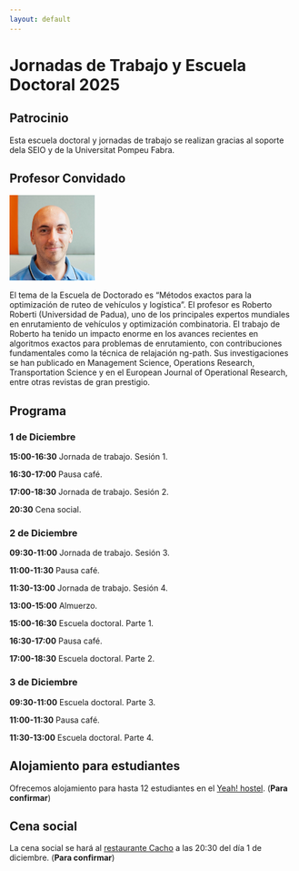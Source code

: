 ```yaml
---
layout: default
---
```


# Jornadas de Trabajo y Escuela Doctoral 2025

## Patrocinio

Esta escuela doctoral y jornadas de trabajo se realizan gracias al soporte dela SEIO y de la Universitat Pompeu Fabra.

## Profesor Convidado

<a href="/assets/Roberto_Roberti.jpg"><img height="150px" src="/assets/Roberto_Roberti.jpg" alt="Foto de perfil de Roberto Roberti"/></a>

El tema de la Escuela de Doctorado es “Métodos exactos para la optimización de ruteo de vehículos y logística”.
El profesor es Roberto Roberti (Universidad de Padua), uno de los principales expertos mundiales en enrutamiento de vehículos y optimización combinatoria.
El trabajo de Roberto ha tenido un impacto enorme en los avances recientes en algoritmos exactos para problemas de enrutamiento, con contribuciones fundamentales como la técnica de relajación ng-path.
Sus investigaciones se han publicado en Management Science, Operations Research, Transportation Science y en el European Journal of Operational Research, entre otras revistas de gran prestigio.

## Programa

### 1 de Diciembre

**15:00-16:30** Jornada de trabajo. Sesión 1.

**16:30-17:00** Pausa café.

**17:00-18:30** Jornada de trabajo. Sesión 2.

**20:30** Cena social.

### 2 de Diciembre

**09:30-11:00** Jornada de trabajo. Sesión 3.

**11:00-11:30** Pausa café.

**11:30-13:00** Jornada de trabajo. Sesión 4.

**13:00-15:00** Almuerzo.

**15:00-16:30** Escuela doctoral. Parte 1.

**16:30-17:00** Pausa café.

**17:00-18:30** Escuela doctoral. Parte 2.

### 3 de Diciembre

**09:30-11:00** Escuela doctoral. Parte 3.

**11:00-11:30** Pausa café.

**11:30-13:00** Escuela doctoral. Parte 4.

## Alojamiento para estudiantes

Ofrecemos alojamiento para hasta 12 estudiantes en el [Yeah! hostel](https://yeahostels.com/). (**Para confirmar**)

## Cena social

La cena social se hará al [restaurante Cacho](https://wearecacho.com/) a las 20:30 del día 1 de diciembre. (**Para confirmar**)